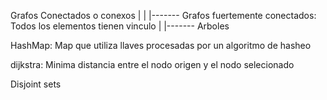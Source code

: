 Grafos Conectados o conexos
            |
            |
            |------- Grafos fuertemente conectados: Todos los elementos tienen vinculo
            |
            |------- Arboles

HashMap: Map que utiliza llaves procesadas por un algoritmo de hasheo


dijkstra: Minima distancia entre el nodo origen y el nodo selecionado

Disjoint sets